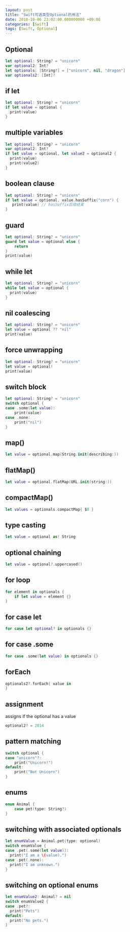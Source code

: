 ```yaml
---
layout: post
title: "Swift可选类型Optional的用法"
date: 2018-10-06 23:02:00.000000000 +09:00
categories: [Swift]
tags: [Swift, Optional]
---
```


## Optional

```swift
let optional: String? = "unicorn"
var optional2: Int?
let optionals: [String?] = ["unicorn", nil, "dragon"]
var optionals2: [Int]?
```

## if let

```swift
let optional: String? = "unicorn"
if let value = optional {
  print(value)
}
```

## multiple variables

```swift
let optional: String? = "unicorn"
var optional2: Int?
if let value = optional, let value2 = optional2 {
  print(value)
  print(value2)
}
```

## boolean clause

```swift
let optional: String? = "unicorn"
if let value = optional, value.hasSuffix("corn") {
   print(value) // hasSuffix后缀结束
}
```

## guard

```swift
let optional: String? = "unicorn"
guard let value = optional else {    
	return
}
print(value)
```

## while let

```swift
let optional: String? = "unicorn"
while let value = optional {
  print(value) 
}
```

## nil coalescing

```swift
let optional: String? = "unicorn"
let value = optional ?? "nil"
print(value)
```

## force unwrapping

```swift
let optional: String? = "unicorn"
let value = optional!
print(value)
```

## switch block

```swift
let optional: String? = "unicorn"
switch optional { 
case .some(let value):   
	print(value) 
case .none:   
	print("nil") 
}
```

## map()

```swift
let value = optional.map(String.init(describing:))
```

## flatMap()

```swift
let value = optional.flatMap(URL.init(string:))
```

## compactMap()

```swift
let values = optionals.compactMap{ $0 }
```

## type casting

```swift	
let value = optional as! String
```

## optional chaining

```swift
let value = optional?.uppercased()
```

## for loop

```swift
for element in optionals {   
	if let value = element {}
}
```

## for case let

```swift
for case let optional? in optionals {}
```

## for case .some

```swift
for case .some(let value) in optionals {}
```

## forEach

```swift
optionals2?.forEach{ value in
}
```

## assignment

assigns if the optional has a value

```swift
optional2? = 2014
```

## pattern matching

```swift
switch optional { 
case "unicorn"?:   
	print("Unicorn!") 
default:   
	print("Not Unicorn")
}
```

## enums 

```swift
enum Animal {   
	case pet(type: String?) 
}
```

## switching with associated optionals

```swift
let enumValue = Animal.pet(type: optional)
switch enumValue {
case .pet(.some(let value)):
  print("I am a \(value).")
case .pet(.none):
  print("I am unknown.")
}
```

## switching on optional enums

```swift
let enumValue2: Animal? = nil
switch enumValue2 {
case .pet?:
  print("Pets")
default:
  print("No pets.")
}
```